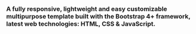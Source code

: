 ### A fully responsive, lightweight and easy customizable multipurpose template built with the Bootstrap 4+ framework, latest web technologies: HTML, CSS & JavaScript.

